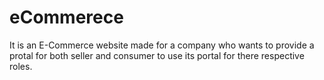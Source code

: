 # eCommerece
It is an E-Commerce website made for a company who wants to provide a protal for both seller and consumer to use its portal for there respective roles.

